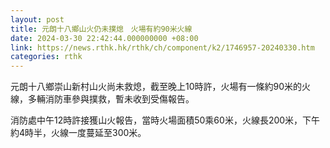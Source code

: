 ```yaml
---
layout: post
title: 元朗十八鄉山火仍未撲熄　火場有約90米火線
date: 2024-03-30 22:42:44.000000000 +08:00
link: https://news.rthk.hk/rthk/ch/component/k2/1746957-20240330.htm
categories: rthk
---
```


元朗十八鄉崇山新村山火尚未救熄，截至晚上10時許，火場有一條約90米的火線，多輛消防車參與撲救，暫未收到受傷報告。

消防處中午12時許接獲山火報告，當時火場面積50乘60米，火線長200米，下午約4時半，火線一度蔓延至300米。
